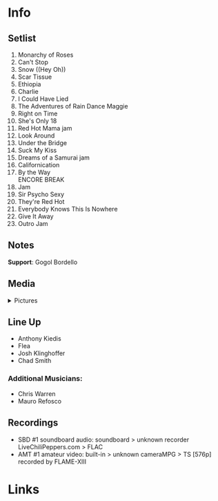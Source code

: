 # Info

## Setlist

1. Monarchy of Roses
2. Can't Stop
3. Snow ((Hey Oh))
4. Scar Tissue
5. Ethiopia
6. Charlie
7. I Could Have Lied
8. The Adventures of Rain Dance Maggie
9. Right on Time
10. She's Only 18
11. Red Hot Mama jam
12. Look Around
13. Under the Bridge
14. Suck My Kiss
15. Dreams of a Samurai jam
16. Californication
17. By the Way
<br> ENCORE BREAK
18. Jam
19. Sir Psycho Sexy
20. They're Red Hot
21. Everybody Knows This Is Nowhere
22. Give It Away
23. Outro Jam

## Notes

**Support**: Gogol Bordello

## Media 

<details>
  <summary>Pictures</summary>
  <!--<img alt="Setlist" title="Setlist" src="_.jpg" height="200" />
  <img alt="Flyer" title="Flyer" src="_.jpg" height="200" />-->
</details>

## Line Up

* Anthony Kiedis
* Flea
* Josh Klinghoffer
* Chad Smith

### Additional Musicians:

* Chris Warren  
* Mauro Refosco

## Recordings

* SBD #1 soundboard audio: soundboard > unknown recorder LiveChiliPeppers.com > FLAC
* AMT #1 amateur video: built-in > unknown cameraMPG > TS [576p] recorded by FLAME-XIII

# Links
